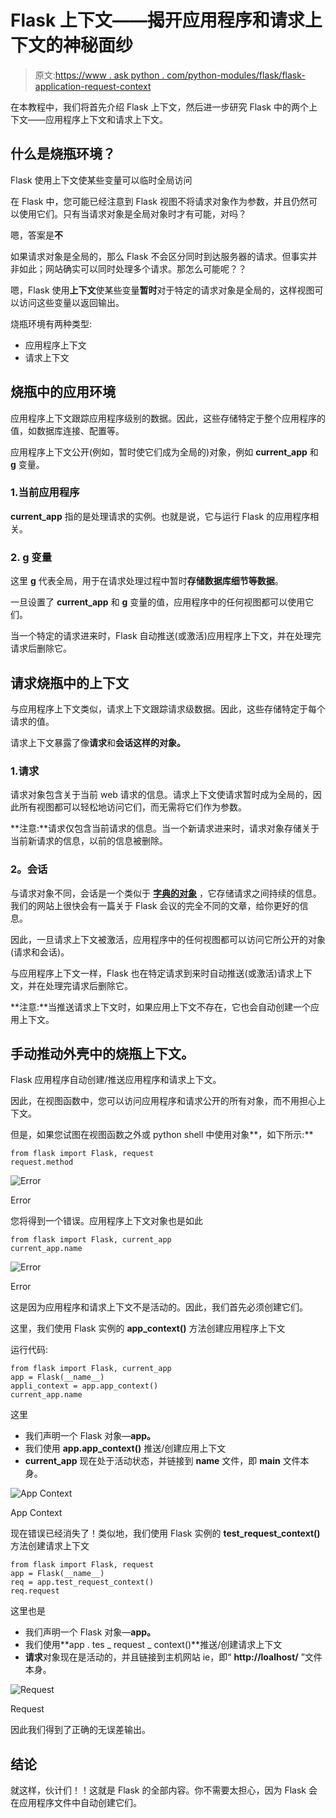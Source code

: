 # Flask 上下文——揭开应用程序和请求上下文的神秘面纱

> 原文:[https://www . ask python . com/python-modules/flask/flask-application-request-context](https://www.askpython.com/python-modules/flask/flask-application-request-context)

在本教程中，我们将首先介绍 Flask 上下文，然后进一步研究 Flask 中的两个上下文——应用程序上下文和请求上下文。

## 什么是烧瓶环境？

Flask 使用上下文使某些变量可以临时全局访问

在 Flask 中，您可能已经注意到 Flask 视图不将请求对象作为参数，并且仍然可以使用它们。只有当请求对象是全局对象时才有可能，对吗？

嗯，答案是**不**

如果请求对象是全局的，那么 Flask 不会区分同时到达服务器的请求。但事实并非如此；网站确实可以同时处理多个请求。那怎么可能呢？？

嗯，Flask 使用**上下文**使某些变量**暂时**对于特定的请求对象是全局的，这样视图可以访问这些变量以返回输出。

烧瓶环境有两种类型:

*   应用程序上下文
*   请求上下文

## **烧瓶中的应用环境**

应用程序上下文跟踪应用程序级别的数据。因此，这些存储特定于整个应用程序的值，如数据库连接、配置等。

应用程序上下文公开(例如，暂时使它们成为全局的)对象，例如 **current_app** 和 **g** 变量。

### 1.当前应用程序

**current_app** 指的是处理请求的实例。也就是说，它与运行 Flask 的应用程序相关。

### 2. **g 变量**

这里 **g** 代表全局，用于在请求处理过程中暂时**存储数据库细节等数据**。

一旦设置了 **current_app** 和 **g** 变量的值，应用程序中的任何视图都可以使用它们。

当一个特定的请求进来时，Flask 自动推送(或激活)应用程序上下文，并在处理完请求后删除它。

## **请求烧瓶中的上下文**

与应用程序上下文类似，请求上下文跟踪请求级数据。因此，这些存储特定于每个请求的值。

请求上下文暴露了像**请求**和**会话这样的对象。**

### 1.**请求**

请求对象包含关于当前 web 请求的信息。请求上下文使请求暂时成为全局的，因此所有视图都可以轻松地访问它们，而无需将它们作为参数。

**注意:**请求仅包含当前请求的信息。当一个新请求进来时，请求对象存储关于当前新请求的信息，以前的信息被删除。

### **2。会话**

与请求对象不同，会话是一个类似于 **[字典的对象](https://www.askpython.com/python/dictionary/python-dictionary-dict-tutorial)** ，它存储请求之间持续的信息。我们的网站上很快会有一篇关于 Flask 会议的完全不同的文章，给你更好的信息。

因此，一旦请求上下文被激活，应用程序中的任何视图都可以访问它所公开的对象(请求和会话)。

与应用程序上下文一样，Flask 也在特定请求到来时自动推送(或激活)请求上下文，并在处理完请求后删除它。

**注意:**当推送请求上下文时，如果应用上下文不存在，它也会自动创建一个应用上下文。

## **手动推动外壳中的烧瓶上下文。**

Flask 应用程序自动创建/推送应用程序和请求上下文。

因此，在视图函数中，您可以访问应用程序和请求公开的所有对象，而不用担心上下文。

但是，如果您试图在视图函数之外或 python shell 中使用对象**，如下所示:**

```
from flask import Flask, request
request.method

```

![Error](../Images/63e3ef75aedf1fbd8b1a96257ffa707c.png)

Error

您将得到一个错误。应用程序上下文对象也是如此

```
from flask import Flask, current_app
current_app.name

```

![Error](../Images/a70a1a87ef9f4a15bac99e035866166c.png)

Error

这是因为应用程序和请求上下文不是活动的。因此，我们首先必须创建它们。

这里，我们使用 Flask 实例的 **app_context()** 方法创建应用程序上下文

运行代码:

```
from flask import Flask, current_app
app = Flask(__name__)
appli_context = app.app_context()
current_app.name

```

这里

*   我们声明一个 Flask 对象—**app。**
*   我们使用 **app.app_context()** 推送/创建应用上下文
*   **current_app** 现在处于活动状态，并链接到 **__name__** 文件，即 **__main__** 文件本身。

![App Context ](../Images/82e94070a7f5ae483bdcdc8f0e7b7bd6.png)

App Context

现在错误已经消失了！类似地，我们使用 Flask 实例的 **test_request_context()** 方法创建请求上下文

```
from flask import Flask, request
app = Flask(__name__)
req = app.test_request_context()
req.request

```

这里也是

*   我们声明一个 Flask 对象—**app。**
*   我们使用**app . tes _ request _ context()**推送/创建请求上下文
*   **请求**对象现在是活动的，并且链接到主机网站 ie，即“ **http://loalhost/** ”文件本身。

![Request](../Images/866637a957f7414d8c40038da68f8c4a.png)

Request

因此我们得到了正确的无误差输出。

## **结论**

就这样，伙计们！！这就是 Flask 的全部内容。你不需要太担心，因为 Flask 会在应用程序文件中自动创建它们。